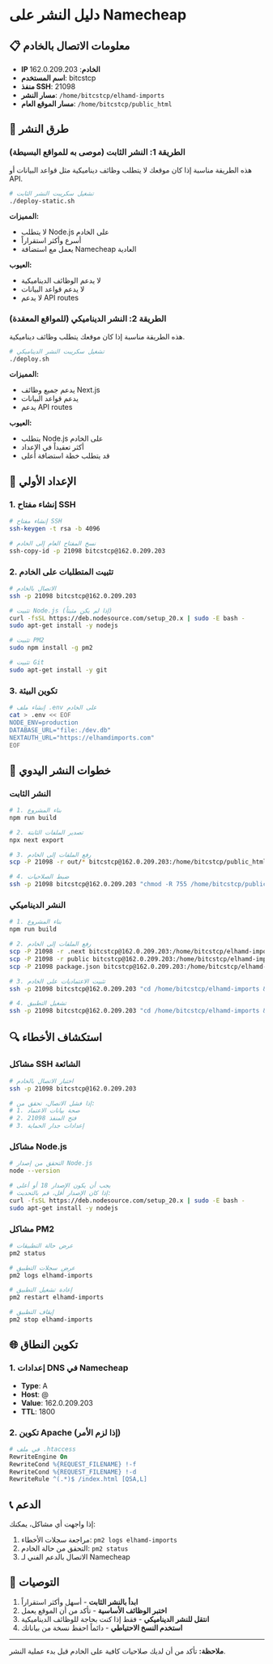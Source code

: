 # دليل النشر على Namecheap

## 📋 معلومات الاتصال بالخادم

- **IP الخادم**: 162.0.209.203
- **اسم المستخدم**: bitcstcp
- **منفذ SSH**: 21098
- **مسار النشر**: `/home/bitcstcp/elhamd-imports`
- **مسار الموقع العام**: `/home/bitcstcp/public_html`

## 🚀 طرق النشر

### الطريقة 1: النشر الثابت (موصى به للمواقع البسيطة)

هذه الطريقة مناسبة إذا كان موقعك لا يتطلب وظائف ديناميكية مثل قواعد البيانات أو API.

```bash
# تشغيل سكريبت النشر الثابت
./deploy-static.sh
```

**المميزات:**
- لا يتطلب Node.js على الخادم
- أسرع وأكثر استقراراً
- يعمل مع استضافة Namecheap العادية

**العيوب:**
- لا يدعم الوظائف الديناميكية
- لا يدعم قواعد البيانات
- لا يدعم API routes

### الطريقة 2: النشر الديناميكي (للمواقع المعقدة)

هذه الطريقة مناسبة إذا كان موقعك يتطلب وظائف ديناميكية.

```bash
# تشغيل سكريبت النشر الديناميكي
./deploy.sh
```

**المميزات:**
- يدعم جميع وظائف Next.js
- يدعم قواعد البيانات
- يدعم API routes

**العيوب:**
- يتطلب Node.js على الخادم
- أكثر تعقيداً في الإعداد
- قد يتطلب خطة استضافة أعلى

## 🔧 الإعداد الأولي

### 1. إنشاء مفتاح SSH
```bash
# إنشاء مفتاح SSH
ssh-keygen -t rsa -b 4096

# نسخ المفتاح العام إلى الخادم
ssh-copy-id -p 21098 bitcstcp@162.0.209.203
```

### 2. تثبيت المتطلبات على الخادم
```bash
# الاتصال بالخادم
ssh -p 21098 bitcstcp@162.0.209.203

# تثبيت Node.js (إذا لم يكن مثبتاً)
curl -fsSL https://deb.nodesource.com/setup_20.x | sudo -E bash -
sudo apt-get install -y nodejs

# تثبيت PM2
sudo npm install -g pm2

# تثبيت Git
sudo apt-get install -y git
```

### 3. تكوين البيئة
```bash
# إنشاء ملف .env على الخادم
cat > .env << EOF
NODE_ENV=production
DATABASE_URL="file:./dev.db"
NEXTAUTH_URL="https://elhamdimports.com"
EOF
```

## 📝 خطوات النشر اليدوي

### النشر الثابت
```bash
# 1. بناء المشروع
npm run build

# 2. تصدير الملفات الثابتة
npx next export

# 3. رفع الملفات إلى الخادم
scp -P 21098 -r out/* bitcstcp@162.0.209.203:/home/bitcstcp/public_html/

# 4. ضبط الصلاحيات
ssh -p 21098 bitcstcp@162.0.209.203 "chmod -R 755 /home/bitcstcp/public_html"
```

### النشر الديناميكي
```bash
# 1. بناء المشروع
npm run build

# 2. رفع الملفات إلى الخادم
scp -P 21098 -r .next bitcstcp@162.0.209.203:/home/bitcstcp/elhamd-imports/
scp -P 21098 -r public bitcstcp@162.0.209.203:/home/bitcstcp/elhamd-imports/
scp -P 21098 package.json bitcstcp@162.0.209.203:/home/bitcstcp/elhamd-imports/

# 3. تثبيت الاعتماديات على الخادم
ssh -p 21098 bitcstcp@162.0.209.203 "cd /home/bitcstcp/elhamd-imports && npm ci --only=production"

# 4. تشغيل التطبيق
ssh -p 21098 bitcstcp@162.0.209.203 "cd /home/bitcstcp/elhamd-imports && pm2 start npm --name elhamd-imports -- start"
```

## 🔍 استكشاف الأخطاء

### مشاكل SSH الشائعة
```bash
# اختبار الاتصال بالخادم
ssh -p 21098 bitcstcp@162.0.209.203

# إذا فشل الاتصال، تحقق من:
# 1. صحة بيانات الاعتماد
# 2. فتح المنفذ 21098
# 3. إعدادات جدار الحماية
```

### مشاكل Node.js
```bash
# التحقق من إصدار Node.js
node --version

# يجب أن يكون الإصدار 18 أو أعلى
# إذا كان الإصدار أقل، قم بالتحديث:
curl -fsSL https://deb.nodesource.com/setup_20.x | sudo -E bash -
sudo apt-get install -y nodejs
```

### مشاكل PM2
```bash
# عرض حالة التطبيقات
pm2 status

# عرض سجلات التطبيق
pm2 logs elhamd-imports

# إعادة تشغيل التطبيق
pm2 restart elhamd-imports

# إيقاف التطبيق
pm2 stop elhamd-imports
```

## 🌐 تكوين النطاق

### 1. إعدادات DNS في Namecheap
- **Type**: A
- **Host**: @
- **Value**: 162.0.209.203
- **TTL**: 1800

### 2. تكوين Apache (إذا لزم الأمر)
```apache
# في ملف .htaccess
RewriteEngine On
RewriteCond %{REQUEST_FILENAME} !-f
RewriteCond %{REQUEST_FILENAME} !-d
RewriteRule ^(.*)$ /index.html [QSA,L]
```

## 📞 الدعم

إذا واجهت أي مشاكل، يمكنك:
1. مراجعة سجلات الأخطاء: `pm2 logs elhamd-imports`
2. التحقق من حالة الخادم: `pm2 status`
3. الاتصال بالدعم الفني لـ Namecheap

## 🎯 التوصيات

1. **ابدأ بالنشر الثابت** - أسهل وأكثر استقراراً
2. **اختبر الوظائف الأساسية** - تأكد من أن الموقع يعمل
3. **انتقل للنشر الديناميكي** - فقط إذا كنت بحاجة للوظائف الديناميكية
4. **استخدم النسخ الاحتياطي** - دائماً احفظ نسخة من بياناتك

---

**ملاحظة:** تأكد من أن لديك صلاحيات كافية على الخادم قبل بدء عملية النشر.